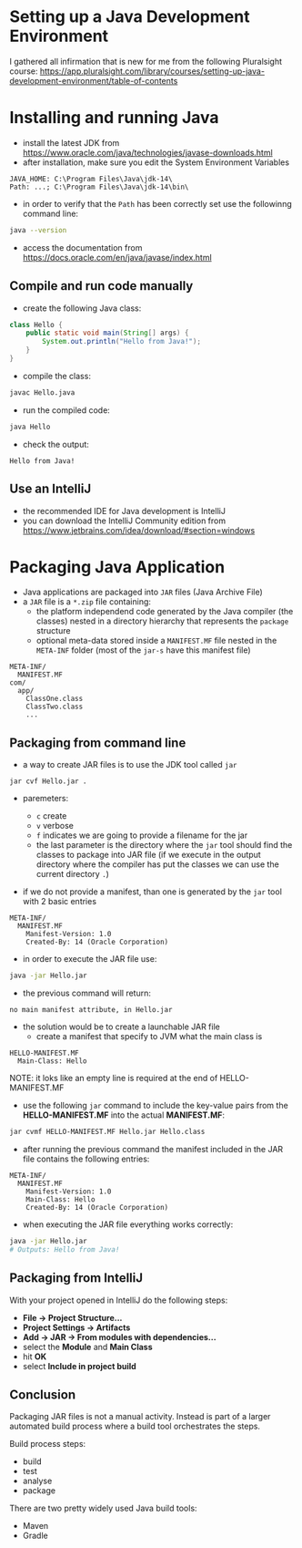 # Setting up a Java Development Environment

I gathered all infirmation that is new for me from the following Pluralsight course: https://app.pluralsight.com/library/courses/setting-up-java-development-environment/table-of-contents

# Installing and running Java

- install the latest JDK from https://www.oracle.com/java/technologies/javase-downloads.html
- after installation, make sure you edit the System Environment Variables
```
JAVA_HOME: C:\Program Files\Java\jdk-14\
Path: ...; C:\Program Files\Java\jdk-14\bin\
```
- in order to verify that the `Path` has been correctly set use the followinng command line:
```bash
java --version
```
- access the documentation from https://docs.oracle.com/en/java/javase/index.html

## Compile and run code manually

- create the following Java class:
```java
class Hello {
	public static void main(String[] args) {
		System.out.println("Hello from Java!");
	}
}
```
- compile the class:
```bash
javac Hello.java
```
- run the compiled code:
```bash
java Hello
```

- check the output:
```
Hello from Java!
```

## Use an IntelliJ

- the recommended IDE for Java development is IntelliJ
- you can download the IntelliJ Community edition from https://www.jetbrains.com/idea/download/#section=windows

# Packaging Java Application

- Java applications are packaged into `JAR` files (Java Archive File)
- a `JAR` file is a `*.zip` file containing:
  - the platform independend code generated by the Java compiler (the classes) nested in a directory hierarchy that represents the `package` structure
  - optional meta-data stored inside a `MANIFEST.MF` file nested in the `META-INF` folder (most of the `jar-s` have this manifest file)

```
META-INF/
  MANIFEST.MF
com/
  app/
    ClassOne.class
    ClassTwo.class
    ...
```

## Packaging from command line

- a way to create JAR files is to use the JDK tool called `jar`

```
jar cvf Hello.jar .
```

- paremeters:
  - `c` create
  - `v` verbose
  - `f` indicates we are going to provide a filename for the jar
  - the last parameter is the directory where the `jar` tool should find the classes to package into JAR file (if we execute in the output directory where the compiler has put the classes we can use the current directory `.`)

- if we do not provide a manifest, than one is generated by the `jar` tool with 2 basic entries
```
META-INF/
  MANIFEST.MF
    Manifest-Version: 1.0
    Created-By: 14 (Oracle Corporation)
```

- in order to execute the JAR file use:
```bash
java -jar Hello.jar
```

- the previous command will return:
```
no main manifest attribute, in Hello.jar
```

- the solution would be to create a launchable JAR file
  - create a manifest that specify to JVM what the main class is 
```
HELLO-MANIFEST.MF
  Main-Class: Hello

```
NOTE: it loks like an empty line is required at the end of HELLO-MANIFEST.MF

- use the following `jar` command to include the key-value pairs from the **HELLO-MANIFEST.MF** into the actual **MANIFEST.MF**:
```bash
jar cvmf HELLO-MANIFEST.MF Hello.jar Hello.class
```

- after running the previous command the manifest included in the JAR file contains the following entries:
```
META-INF/
  MANIFEST.MF
    Manifest-Version: 1.0
    Main-Class: Hello
    Created-By: 14 (Oracle Corporation)
```

- when executing the JAR file everything works correctly:
```bash
java -jar Hello.jar
# Outputs: Hello from Java!
```

## Packaging from IntelliJ

With your project opened in IntelliJ do the following steps:
- **File -> Project Structure...**
- **Project Settings -> Artifacts**
- **Add -> JAR -> From modules with dependencies...**
- select the **Module** and **Main Class**
- hit **OK**
- select **Include in project build**


## Conclusion

Packaging JAR files is not a manual activity. Instead is part of a larger automated build process where a build tool orchestrates the steps.

Build process steps:
- build
- test
- analyse
- package

There are two pretty widely used Java build tools:
- Maven
- Gradle
